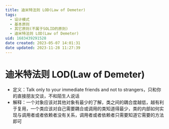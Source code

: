 ```yaml
---
title: 迪米特法则 LOD(Law of Demeter)
tags: 
  - 设计模式
  - 基本原则
  - 其它原则(不属于SOLID的原则)
  - 迪米特法则 LOD(Law of Demeter)
uid: 1683439291528
date created: 2023-05-07 14:01:31
date updated: 2023-11-28 11:27:39
---
```


# 迪米特法则 LOD(Law of Demeter)

- 定义：Talk only to your immediate friends and not to strangers，只和你的直接朋友交谈，不和陌生人说话
- 解释：一个对象应该对其他对象有最少的了解，类之间的耦合度越低，越有利于复用，一个类应该对自己需要耦合或调用的类知道得最少，类的内部如何实现与调用者或者依赖者没有关系，调用者或者依赖者只需要知道它需要的方法即可
